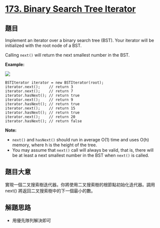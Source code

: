 # [173. Binary Search Tree Iterator](https://leetcode.com/problems/binary-search-tree-iterator/)


## 題目

Implement an iterator over a binary search tree (BST). Your iterator will be initialized with the root node of a BST.

Calling `next()` will return the next smallest number in the BST.

**Example:**

![](https://assets.leetcode.com/uploads/2018/12/25/bst-tree.png)

    BSTIterator iterator = new BSTIterator(root);
    iterator.next();    // return 3
    iterator.next();    // return 7
    iterator.hasNext(); // return true
    iterator.next();    // return 9
    iterator.hasNext(); // return true
    iterator.next();    // return 15
    iterator.hasNext(); // return true
    iterator.next();    // return 20
    iterator.hasNext(); // return false

**Note:**

- `next()` and `hasNext()` should run in average O(1) time and uses O(h) memory, where h is the height of the tree.
- You may assume that `next()` call will always be valid, that is, there will be at least a next smallest number in the BST when `next()` is called.


## 題目大意

實現一個二叉搜索樹迭代器。你將使用二叉搜索樹的根節點初始化迭代器。調用 next() 將返回二叉搜索樹中的下一個最小的數。

## 解題思路

- 用優先隊列解決即可

